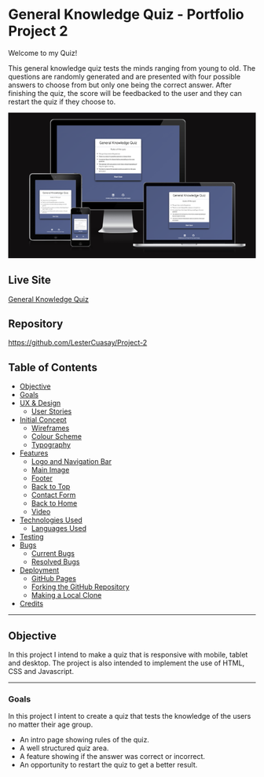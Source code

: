 # __General Knowledge Quiz - Portfolio Project 2__

Welcome to my Quiz!

This general knowledge quiz tests the minds ranging from young to old. The questions are randomly generated and are presented with four possible answers to choose from but only one being the correct answer. After finishing the quiz, the score will be feedbacked to the user and they can restart the quiz if they choose to.

![amiresponsive](assets/docs/amiresponsive.png "amiresponsive")

## Live Site
[General Knowledge Quiz](https://lestercuasay.github.io/Project-2/)

## Repository
https://github.com/LesterCuasay/Project-2

## __Table of Contents__
- [Objective](#objective)
- [Goals](#goals)
- [UX & Design](#ux--design)
    - [User Stories](#user-stories)
- [Initial Concept](#initial-concept)
    - [Wireframes](#wireframes)
    - [Colour Scheme](#colour-scheme)
    - [Typography](#typography)
- [Features](#features)
    - [Logo and Navigation Bar](#logo-and-navigation-bar)
    - [Main Image](#main-image)
    - [Footer](#footer)
    - [Back to Top](#back-to-top)
    - [Contact Form](#contact-form)
    - [Back to Home](#back-to-home)
    - [Video](#video)
- [Technologies Used](#technologies-used)
    - [Languages Used](#languages-used)
- [Testing](#testing)
- [Bugs](#bugs)
    - [Current Bugs](#current-bugs)
    - [Resolved Bugs](#resolved-bugs)
- [Deployment](#deployment)
    - [GitHub Pages](#github-pages)
    - [Forking the GitHub Repository](#forking-the-github-repository)
    - [Making a Local Clone](#making-a-local-clone)
- [Credits](#credits)

***
## __Objective__
In this project I intend to make a quiz that is responsive with mobile, tablet and desktop. The project is also intended to implement the use of HTML, CSS and Javascript.
___
### __Goals__
In this project I intent to create a quiz that tests the knowledge of the users no matter their age group.

- An intro page showing rules of the quiz.
- A well structured quiz area.
- A feature showing if the answer was correct or incorrect.
- An opportunity to restart the quiz to get a better result.

